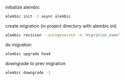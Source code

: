 initialize alembic
```bash
alembic init -t async alembic
```

create migration (in project directory with alembic.ini)
```bash
alembic revision --autogenerate -m "migration_name"
```

do migration
```bash
alembic upgrade head
```

downgrade to prev migration
```bash
alembic downgrade -1
```